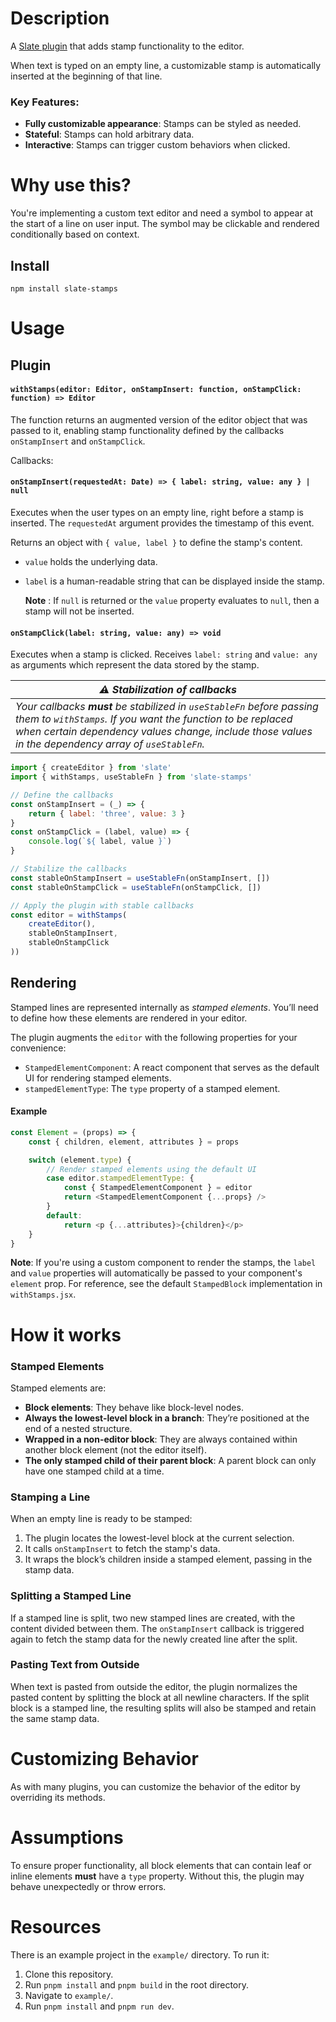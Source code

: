 # Description

A [Slate plugin](https://docs.slatejs.org/concepts/08-plugins) that adds stamp functionality to the editor.

When text is typed on an empty line, a customizable stamp is automatically inserted at the beginning of that line.

### Key Features:

-   **Fully customizable appearance**: Stamps can be styled as needed.
-   **Stateful**: Stamps can hold arbitrary data.
-   **Interactive**: Stamps can trigger custom behaviors when clicked.

# Why use this?
You're implementing a custom text editor and need a symbol to appear at the start of a line on user input. The symbol may be clickable and rendered conditionally based on context. 

## Install
```
npm install slate-stamps
```

# Usage
## Plugin
#### `withStamps(editor: Editor, onStampInsert: function, onStampClick: function) => Editor`
The function returns an augmented version of the editor object that was passed to it, enabling stamp functionality defined by the callbacks `onStampInsert` and `onStampClick`.

Callbacks:

#### `onStampInsert(requestedAt: Date) => { label: string, value: any } | null`
	
Executes when the user types on an empty line, right before a stamp is inserted. The `requestedAt` argument provides the timestamp of this event.

Returns an object with `{ value, label }` to define the stamp's content. 

- `value` holds the underlying data. 
- `label` is a human-readable string that can be displayed inside the stamp.
	
	**Note** : If `null` is returned or the `value` property evaluates to `null`, then a stamp will not be inserted.

#### `onStampClick(label: string, value: any) => void`

Executes when a stamp is clicked. Receives `label: string` and `value: any` as arguments which represent the data stored by the stamp.


| ***⚠ Stabilization of callbacks*** |
|--|
| *Your callbacks **must** be stabilized in `useStableFn` before passing them to `withStamps`. If you want the function to be replaced when certain dependency values change, include those values in the dependency array of `useStableFn`.* |





```javascript
import { createEditor } from 'slate'
import { withStamps, useStableFn } from 'slate-stamps'

// Define the callbacks
const onStampInsert = (_) => {
	return { label: 'three', value: 3 }
}
const onStampClick = (label, value) => {
	console.log(`${ label, value }`)
} 

// Stabilize the callbacks 
const stableOnStampInsert = useStableFn(onStampInsert, [])
const stableOnStampClick = useStableFn(onStampClick, [])

// Apply the plugin with stable callbacks
const editor = withStamps(
	createEditor(), 
	stableOnStampInsert, 
	stableOnStampClick
))
```

## Rendering 
Stamped lines are represented internally as *stamped elements*. You’ll need to define how these elements are rendered in your editor.

The plugin augments the `editor` with the following properties for your convenience:

- `StampedElementComponent`: A react component that serves as the default UI for rendering stamped elements.
- `stampedElementType`: The `type` property of a stamped element.

#### Example
```javascript
const Element = (props) => {
	const { children, element, attributes } = props

	switch (element.type) {
		// Render stamped elements using the default UI
		case editor.stampedElementType: {
			const { StampedElementComponent } = editor
			return <StampedElementComponent {...props} />
		}
		default:
			return <p {...attributes}>{children}</p>
	}
}
```
**Note**: If you're using a custom component to render the stamps, the `label` and `value` properties will automatically be passed to your component's `element` prop. For reference, see the default `StampedBlock` implementation in `withStamps.jsx`.

# How it works
### Stamped Elements

Stamped elements are:

-   **Block elements**: They behave like block-level nodes.
-   **Always the lowest-level block in a branch**: They’re positioned at the end of a nested structure. 
-   **Wrapped in a non-editor block**: They are always contained within another block element (not the editor itself).    
-   **The only stamped child of their parent block**: A parent block can only have one stamped child at a time.
    

### Stamping a Line

When an empty line is ready to be stamped:

1.  The plugin locates the lowest-level block at the current selection.
2.  It calls `onStampInsert` to fetch the stamp's data.    
3.  It wraps the block’s children inside a stamped element, passing in the stamp data.
    

### Splitting a Stamped Line

If a stamped line is split, two new stamped lines are created, with the content divided between them. The `onStampInsert` callback is triggered again to fetch the stamp data for the newly created line after the split.

### Pasting Text from Outside

When text is pasted from outside the editor, the plugin normalizes the pasted content by splitting the block at all newline characters. If the split block is a stamped line, the resulting splits will also be stamped and retain the same stamp data.

# Customizing Behavior

As with many plugins, you can customize the behavior of the editor by overriding its methods.

# Assumptions
To ensure proper functionality, all block elements that can contain leaf or inline elements **must** have a `type` property. Without this, the plugin may behave unexpectedly or throw errors.

# Resources 
There is an example project in the `example/` directory. To run it:

1. Clone this repository.
2. Run `pnpm install` and `pnpm build` in the root directory.
3. Navigate to `example/`.
4. Run `pnpm install` and `pnpm run dev`.
